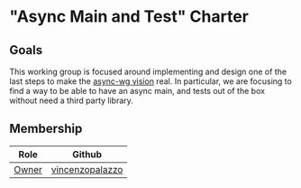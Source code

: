 # "Async Main and Test" Charter

## Goals

This working group is focused around implementing and design one of the last 
steps to make the [async-wg vision](https://rust-lang.github.io/wg-async/vision.html) real.
In particular, we are focusing to find a way to be able to have an async main, and tests 
out of the box without need a third party library.

## Membership

| Role | Github |
| ---  | --- |
| [Owner] | [vincenzopalazzo](https://github.com/vincenzopalazzo) | 

[Owner]: https://lang-team.rust-lang.org/initiatives/process/roles/owner.html
